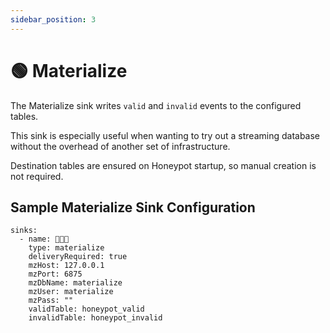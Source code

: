 ```yaml
---
sidebar_position: 3
---
```


# 🟢 Materialize

The Materialize sink writes `valid` and `invalid` events to the configured tables.

This sink is especially useful when wanting to try out a streaming database without the overhead of another set of infrastructure.

Destination tables are ensured on Honeypot startup, so manual creation is not required.


## Sample Materialize Sink Configuration

```
sinks:
  - name: 🚀🚀🚀
    type: materialize
    deliveryRequired: true
    mzHost: 127.0.0.1
    mzPort: 6875
    mzDbName: materialize
    mzUser: materialize
    mzPass: ""
    validTable: honeypot_valid
    invalidTable: honeypot_invalid
```

